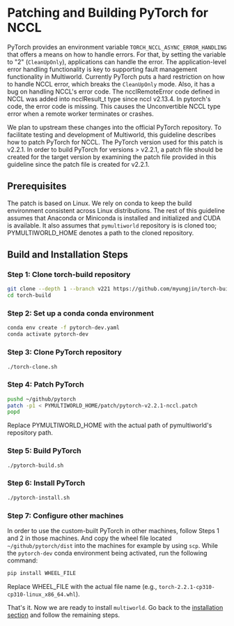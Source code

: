 # Patching and Building PyTorch for NCCL

PyTorch provides an environment variable `TORCH_NCCL_ASYNC_ERROR_HANDLING` that offers a means on how to handle errors.
For that, by setting the variable to "2" (`CleanUpOnly`), applications can handle the error.
The application-level error handling functionality is key to supporting fault management functionality in Multiworld.
Currently PyTorch puts a hard restriction on how to handle NCCL error, which breaks the `CleanUpOnly` mode.
Also, it has a bug on handling NCCL's error code. The ncclRemoteError code defined in NCCL was added into ncclResult_t type
since nccl v2.13.4. In pytorch's code, the error code is missing. This causes the Unconvertible NCCL type error
when a remote worker terminates or crashes.

We plan to upstream these changes into the official PyTorch repository.
To facilitate testing and development of Multiworld, this guideline describes how to patch PyTorch for NCCL.
The PyTorch version used for this patch is v2.2.1. In order to build PyTorch for versions > v2.2.1,
a patch file should be created for the target version by examining the patch file provided in this guideline
since the patch file is created for v2.2.1.

## Prerequisites

The patch is based on Linux. We rely on conda to keep the build environment consistent across Linux distributions.
The rest of this guideline assumes that Anaconda or Miniconda is installed and initialized and CUDA is available.
It also assumes that `pymultiworld` repository is is cloned too; PYMULTIWORLD_HOME denotes a path to the cloned repository.

## Build and Installation Steps

### Step 1: Clone torch-build repository

```bash
git clone --depth 1 --branch v221 https://github.com/myungjin/torch-build.git
cd torch-build
```

### Step 2: Set up a conda conda environment

```bash
conda env create -f pytorch-dev.yaml
conda activate pytorch-dev
```

### Step 3: Clone PyTorch repository

```bash
./torch-clone.sh
```

### Step 4: Patch PyTorch

```bash
pushd ~/github/pytorch
patch -p1 < PYMULTIWORLD_HOME/patch/pytorch-v2.2.1-nccl.patch
popd
```

Replace PYMULTIWORLD_HOME with the actual path of pymultiworld's repository path.

### Step 5: Build PyTorch

```bash
./pytorch-build.sh
```

### Step 6: Install PyTorch

```bash
./pytorch-install.sh
```

### Step 7: Configure other machines

In order to use the custom-built PyTorch in other machines, follow Steps 1 and 2 in those machines.
And copy the wheel file located `~/github/pytorch/dist` into the machines for example by using `scp`.
While the `pytorch-dev` conda environment being activated, run the following command:

```bash
pip install WHEEL_FILE
```

Replace WHEEL_FILE with the actual file name (e.g., `torch-2.2.1-cp310-cp310-linux_x86_64.whl`).

That's it. Now we are ready to install `multiworld`.
Go back to the [installation section](../README.md#installation) and follow the remaining steps.
